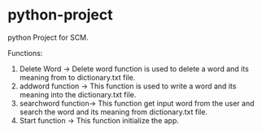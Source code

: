 # python-project
python Project for SCM.

Functions:
1. Delete Word -> Delete word function is used to delete a word and its meaning from to dictionary.txt file. 
2. addword function -> This function is used to write a word and its meaning into the dictionary.txt file.
3. searchword function-> This function get input word from the user and search the word and its meaning from dictionary.txt file.
4. Start function  -> This function initialize the app.
